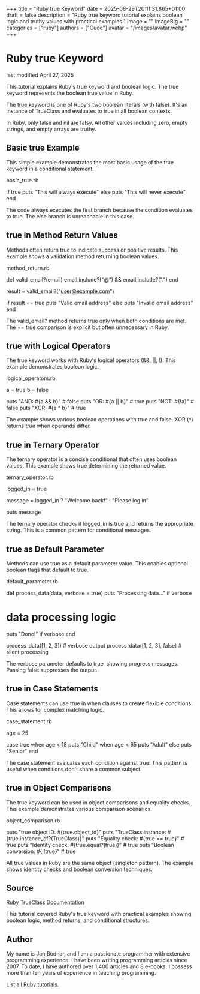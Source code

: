 +++
title = "Ruby true Keyword"
date = 2025-08-29T20:11:31.865+01:00
draft = false
description = "Ruby true keyword tutorial explains boolean logic and truthy values with practical examples."
image = ""
imageBig = ""
categories = ["ruby"]
authors = ["Cude"]
avatar = "/images/avatar.webp"
+++

# Ruby true Keyword

last modified April 27, 2025

This tutorial explains Ruby's true keyword and boolean logic. The
true keyword represents the boolean true value in Ruby.

The true keyword is one of Ruby's two boolean literals (with
false). It's an instance of TrueClass and evaluates
to true in all boolean contexts.

In Ruby, only false and nil are falsy. All other
values including zero, empty strings, and empty arrays are truthy.

## Basic true Example

This simple example demonstrates the most basic usage of the true
keyword in a conditional statement.

basic_true.rb
  

if true
  puts "This will always execute"
else
  puts "This will never execute"
end

The code always executes the first branch because the condition evaluates to
true. The else branch is unreachable in this case.

## true in Method Return Values

Methods often return true to indicate success or positive results.
This example shows a validation method returning boolean values.

method_return.rb
  

def valid_email?(email)
  email.include?("@") &amp;&amp; email.include?(".")
end

result = valid_email?("user@example.com")

if result == true
  puts "Valid email address"
else
  puts "Invalid email address"
end

The valid_email? method returns true only when both
conditions are met. The == true comparison is explicit but often
unnecessary in Ruby.

## true with Logical Operators

The true keyword works with Ruby's logical operators
(&amp;&amp;, ||, !). This example
demonstrates boolean logic.

logical_operators.rb
  

a = true
b = false

puts "AND: #{a &amp;&amp; b}"  # false
puts "OR: #{a || b}"   # true
puts "NOT: #{!a}"      # false
puts "XOR: #{a ^ b}"   # true

The example shows various boolean operations with true and
false. XOR (^) returns true when operands differ.

## true in Ternary Operator

The ternary operator is a concise conditional that often uses boolean values.
This example shows true determining the returned value.

ternary_operator.rb
  

logged_in = true

message = logged_in ? "Welcome back!" : "Please log in"

puts message

The ternary operator checks if logged_in is true and
returns the appropriate string. This is a common pattern for conditional messages.

## true as Default Parameter

Methods can use true as a default parameter value. This enables
optional boolean flags that default to true.

default_parameter.rb
  

def process_data(data, verbose = true)
  puts "Processing data..." if verbose
  # data processing logic
  puts "Done!" if verbose
end

process_data([1, 2, 3])          # verbose output
process_data([1, 2, 3], false)   # silent processing

The verbose parameter defaults to true, showing
progress messages. Passing false suppresses the output.

## true in Case Statements

Case statements can use true in when clauses to create flexible
conditions. This allows for complex matching logic.

case_statement.rb
  

age = 25

case true
when age &lt; 18
  puts "Child"
when age &lt; 65
  puts "Adult"
else
  puts "Senior"
end

The case statement evaluates each condition against true. This
pattern is useful when conditions don't share a common subject.

## true in Object Comparisons

The true keyword can be used in object comparisons and equality
checks. This example demonstrates various comparison scenarios.

object_comparison.rb
  

puts "true object ID: #{true.object_id}"
puts "TrueClass instance: #{true.instance_of?(TrueClass)}"
puts "Equality check: #{true == true}"      # true
puts "Identity check: #{true.equal?(true)}" # true
puts "Boolean conversion: #{!!true}"        # true

All true values in Ruby are the same object (singleton pattern).
The example shows identity checks and boolean conversion techniques.

## Source

[Ruby TrueClass Documentation](https://ruby-doc.org/3.4.1/TrueClass.html)

This tutorial covered Ruby's true keyword with practical examples
showing boolean logic, method returns, and conditional structures.

## Author

My name is Jan Bodnar, and I am a passionate programmer with extensive
programming experience. I have been writing programming articles since 2007.
To date, I have authored over 1,400 articles and 8 e-books. I possess more
than ten years of experience in teaching programming.

List [all Ruby tutorials](/ruby/).